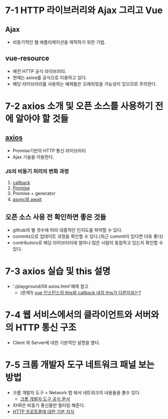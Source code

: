 # 7-1 HTTP 라이브러리와 Ajax 그리고 Vue

## Ajax 
- 비동기적인 웹 애플리케이션을 제작하기 위한 기법.

## vue-resource
- 예전 HTTP 공식 라이브러리.
- 현제는 axios를 공식으로 이용하고 있다.
- 해당 라이브러리를 사용하는 예제들은 오래되었을 가능성이 있으므로 주의한다.


# 7-2 axios 소개 및 오픈 소스를 사용하기 전에 알아야 할 것들

## [axios](https://github.com/axios/axios)
- Promise기반의 HTTP 통신 라이브러리
- Ajax 기술을 이용한다.

### JS의 비동기 처리의 변화 과정
1. [callback](https://joshua1988.github.io/web-development/javascript/javascript-asynchronous-operation/)
2. [Promise](https://joshua1988.github.io/web-development/javascript/promise-for-beginners/)
3. Promise + generator
4. [async와 await](https://joshua1988.github.io/web-development/javascript/js-async-await/)

## 오픈 소스 사용 전 확인하면 좋은 것들
- github의 별 갯수에 따라 대중적인 인지도를 파악할 수 있다.
- commits으로 업데이트 과정을 확인할 수 있다.(최근 commit이 있다면 더욱 좋다)
- contributors로 해당 라이브러리에 얼마나 많은 사람이 동참하고 있는지 확인할 수 있다.

# 7-3 axios 실습 및 this 설명
- './playground/09 axios.html'예제 참고
    - (문제1) [vue 인스턴스의 this와 callbsck 내의 this가 다른이유는?](https://joshua1988.github.io/web-development/translation/javascript/how-js-works-inside-engine/)


# 7-4 웹 서비스에서의 클라이언트와 서버와의 HTTP 통신 구조
- Client 와 Server에 대한 기본적인 설명을 했다.


# 7-5 크롬 개발자 도구 네트워크 패널 보는 방법
- 크롬 개발자 도구 > Network 탭 에서 네트워크의 내용들을 볼수 있다.
    - [크롬 개발자 도구 공식 문서](https://developer.chrome.com/docs/devtools/)
- XHR은 비동기 통신들만 필터링 해준다.
- [HTTP 프로토콜에 대한 기본 지식](https://joshua1988.github.io/web-development/http-part1/)


